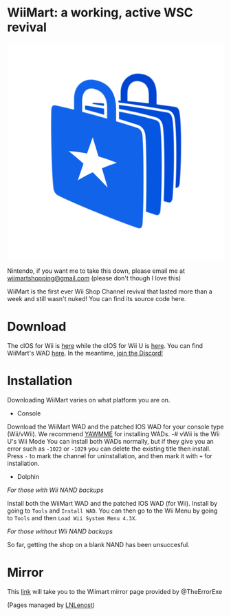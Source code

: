 # WiiMart: a working, active WSC revival

<img src="WiiMart_star_logo.png" alt="WiiMart's logo">

Nintendo, if you want me to take this down, please email me at wiimartshopping@gmail.com
(please don't though I love this)

WiiMart is the first ever Wii Shop Channel revival that lasted more than a week and still wasn't nuked!
You can find its source code here.

# Download
The cIOS for Wii is [here](https://lnlenost.github.io/various-stuff/wiimart/IOS56(Wii).wad) while the cIOS for Wii U is [here](https://lnlenost.github.io/various-stuff/wiimart/IOS56(vWii).wad).  You can find WiiMart's WAD [here](https://lnlenost.github.io/various-stuff/wiimart/WiiMart.wad).
In the meantime, [join the Discord!](https://dsc.gg/WiiMart)

# Installation
Downloading WiiMart varies on what platform you are on.

- Console

Download the WiiMart WAD and the patched IOS WAD for your console type (Wii/vWii). We recommend [YAWMME](https://oscwii.org/library/app/yawmME) for installing WADs.
-# vWii is the Wii U's Wii Mode
You can install both WADs normally, but if they give you an error such as `-1022` or `-1029` you can delete the existing title then install. Press `-` to mark the channel for uninstallation, and then mark it with `+` for installation.

- Dolphin

*For those with Wii NAND backups*

Install both the WiiMart WAD and the patched IOS WAD (for Wii). Install by going to `Tools` and `Install WAD`. You can then go to the Wii Menu by going to `Tools` and then `Load Wii System Menu 4.3X`.

*For those without Wii NAND backups*

So far, getting the shop on a blank NAND has been unsuccesful.

# Mirror
This [link](https://wiimart.mirror1.errexe.xyz/) will take you to the Wiimart mirror page provided by @TheErrorExe


(Pages managed by [LNLenost](https://github.com/LNLenost))
